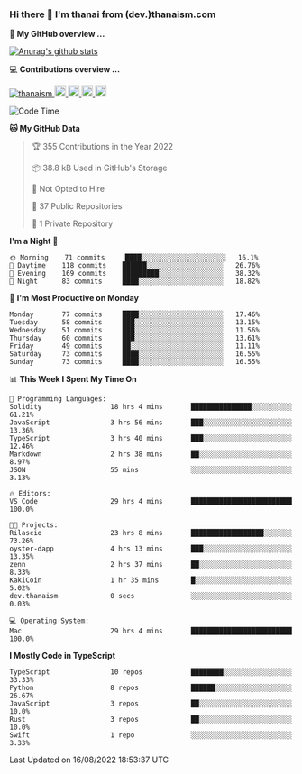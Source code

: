### Hi there 👋 I'm thanai from (dev.)thanaism.com

<!-- バッジ関連 -->
<!--
メイン：https://shields.io/category/social
GitHub view：https://github.com/antonkomarev/github-profile-views-counter
Qiita contributions：https://qiita.com/mikkame/items/f2c60d9caf8a8e38ec50
 -->

🍎 **My GitHub overview ...**

<!-- GitHubトロフィー -->
<!--
https://github.com/ryo-ma/github-profile-trophy
 -->

<!-- [![trophy](https://github-profile-trophy.vercel.app/?username=thanaism)](https://github.com/thanaism/thanaism) -->

<!-- GitHubステータス -->
<!--
https://github.com/anuraghazra/github-readme-stats
 -->

[![Anurag's github stats](https://github-readme-stats.vercel.app/api?username=thanaism&count_private=true&show_icons=true)](https://github.com/thanaism/thanaism)

<!-- [![ReadMe Card](https://github-readme-stats.vercel.app/api/pin/?username=thanaism&repo=thanaism)](https://github.com/thanaism/thanaism) -->

<!-- Skill icons -->
<!--
https://rahuldkjain.github.io/gh-profile-readme-generator/
 -->

💻 **Contributions overview ...**

<p align="left">

  <a href="https://github.com/thanaism/thanaism/">
    <img src="https://komarev.com/ghpvc/?username=thanaism" alt="thanaism" />
  </a>
  <a href="http://twitter.com/okinawa__noodle">
    <img height="20" src="https://img.shields.io/twitter/follow/okinawa__noodle?label=Twitter&logo=twitter&style=flat" />
  </a>
  <a href="https://github.com/thanaism">
    <img height="20" src="https://img.shields.io/github/followers/thanaism?label=follow&logo=github&style=flat" />
  </a>
  <!-- <a href="https://www.reddit.com/user/thanaism">
    <img height="20" src="https://img.shields.io/reddit/user-karma/combined/thanaism?label=Reddit&logo=reddit&style=flat" />
  </a>
  <a href="https://stackoverflow.com/users/5720201/thanaism">
    <img height="20" src="https://img.shields.io/stackexchange/stackoverflow/r/5720201?label=StackOverflow&logo=stack-overflow&style=flat" /> -->
  </a>
  <a href="http://qiita.com/thanai">
    <img height="20" src="https://qiita-badge.apiapi.app/s/thanai/posts.svg" />
  </a>
  <//qiita.com/thanai">
    <img height="20" src="https://qiita-badge.apiapi.app/s/thanai/contributions.svg" />
  </a>
</p>

<!--START_SECTION:waka-->
![Code Time](http://img.shields.io/badge/Code%20Time-0%20secs-blue)

**🐱 My GitHub Data** 

> 🏆 355 Contributions in the Year 2022
 > 
> 📦 38.8 kB Used in GitHub's Storage 
 > 
> 🚫 Not Opted to Hire
 > 
> 📜 37 Public Repositories 
 > 
> 🔑 1 Private Repository 
 > 
**I'm a Night 🦉** 

```text
🌞 Morning    71 commits     ████░░░░░░░░░░░░░░░░░░░░░   16.1% 
🌆 Daytime    118 commits    ██████░░░░░░░░░░░░░░░░░░░   26.76% 
🌃 Evening    169 commits    █████████░░░░░░░░░░░░░░░░   38.32% 
🌙 Night      83 commits     ████░░░░░░░░░░░░░░░░░░░░░   18.82%

```
📅 **I'm Most Productive on Monday** 

```text
Monday       77 commits     ████░░░░░░░░░░░░░░░░░░░░░   17.46% 
Tuesday      58 commits     ███░░░░░░░░░░░░░░░░░░░░░░   13.15% 
Wednesday    51 commits     ███░░░░░░░░░░░░░░░░░░░░░░   11.56% 
Thursday     60 commits     ███░░░░░░░░░░░░░░░░░░░░░░   13.61% 
Friday       49 commits     ██░░░░░░░░░░░░░░░░░░░░░░░   11.11% 
Saturday     73 commits     ████░░░░░░░░░░░░░░░░░░░░░   16.55% 
Sunday       73 commits     ████░░░░░░░░░░░░░░░░░░░░░   16.55%

```


📊 **This Week I Spent My Time On** 

```text
💬 Programming Languages: 
Solidity                 18 hrs 4 mins       ███████████████░░░░░░░░░░   61.21% 
JavaScript               3 hrs 56 mins       ███░░░░░░░░░░░░░░░░░░░░░░   13.36% 
TypeScript               3 hrs 40 mins       ███░░░░░░░░░░░░░░░░░░░░░░   12.46% 
Markdown                 2 hrs 38 mins       ██░░░░░░░░░░░░░░░░░░░░░░░   8.97% 
JSON                     55 mins             ░░░░░░░░░░░░░░░░░░░░░░░░░   3.13%

🔥 Editors: 
VS Code                  29 hrs 4 mins       █████████████████████████   100.0%

🐱‍💻 Projects: 
Rilascio                 23 hrs 8 mins       ██████████████████░░░░░░░   73.26% 
oyster-dapp              4 hrs 13 mins       ███░░░░░░░░░░░░░░░░░░░░░░   13.35% 
zenn                     2 hrs 37 mins       ██░░░░░░░░░░░░░░░░░░░░░░░   8.33% 
KakiCoin                 1 hr 35 mins        █░░░░░░░░░░░░░░░░░░░░░░░░   5.02% 
dev.thanaism             0 secs              ░░░░░░░░░░░░░░░░░░░░░░░░░   0.03%

💻 Operating System: 
Mac                      29 hrs 4 mins       █████████████████████████   100.0%

```

**I Mostly Code in TypeScript** 

```text
TypeScript               10 repos            ████████░░░░░░░░░░░░░░░░░   33.33% 
Python                   8 repos             ██████░░░░░░░░░░░░░░░░░░░   26.67% 
JavaScript               3 repos             ██░░░░░░░░░░░░░░░░░░░░░░░   10.0% 
Rust                     3 repos             ██░░░░░░░░░░░░░░░░░░░░░░░   10.0% 
Swift                    1 repo              ░░░░░░░░░░░░░░░░░░░░░░░░░   3.33%

```



 Last Updated on 16/08/2022 18:53:37 UTC
<!--END_SECTION:waka-->
